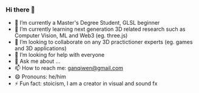 ### Hi there 👋


- 🔭 I’m currently a Master's Degree Student, GLSL beginner
- 🌱 I’m currently learning next generation 3D related research such as Computer Vision, ML and Web3 (eg. three.js)
- 👯 I’m looking to collaborate on any 3D practictioner experts (eg. games and 3D applications)
- 🤔 I’m looking for help with everyone
- 💬 Ask me about ...
- 📫 How to reach me: ganqiwen@gmail.com
- 😄 Pronouns: he/him
- ⚡ Fun fact: stoicism, I am a creator in visual and sound fx

